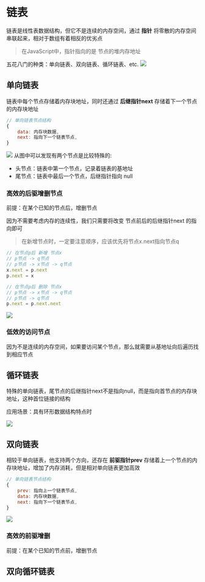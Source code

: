 # 链表
链表是线性表数据结构，但它不是连续的内存空间，通过 **指针** 将零散的内存空间串联起来，相对于数组有着相反的优劣点

> 在JavaScript中，指针指向的是 节点的堆内存地址

五花八门的种类：单向链表、双向链表、循环链表、etc.
![](https://tva1.sinaimg.cn/large/007S8ZIlgy1gitmno9yfaj30vq0jf3z3.jpg)

## 单向链表
链表中每个节点存储着内存块地址，同时还通过 **后继指针next** 存储着下一个节点的内存块地址

```js
// 单向链表节点结构
{
    data: 内存块数据,
    next: 指向下一个链表节点,
}
```

![](https://tva1.sinaimg.cn/large/007S8ZIlgy1gitn0mny4mj30vq0b3aa9.jpg)
从图中可以发现有两个节点是比较特殊的:
- 头节点：链表中第一个节点，记录着链表的基地址
- 尾节点：链表中最后一个节点，后继指针指向 null

### 高效的后驱增删节点
前提：在某个已知的节点后，增删节点

因为不需要考虑内存的连续性，我们只需要将改变 节点前后的后继指针next 的指向即可
> 在新增节点时，一定要注意顺序，应该优先将节点x.next指向节点q
```js
// 在节点p后 新增 节点x
// p节点 -> q节点
// p节点 -> x节点 -> q节点
x.next = p.next
p.next = x

// 在节点p后 删除 节点x
// p节点 -> x节点 -> q节点
// p节点 -> q节点
p.next = p.next.next
```

![](https://tva1.sinaimg.cn/large/007S8ZIlgy1gitnkxmtoaj30vq0i274p.jpg)

### 低效的访问节点
因为不是连续的内存空间，如果要访问某个节点，那么就需要从基地址向后遍历找到相应节点


## 循环链表
特殊的单向链表，尾节点的后继指针next不是指向null，而是指向首节点的内存块地址，这种首位链接的结构

应用场景：具有环形数据结构特点时

![](https://tva1.sinaimg.cn/large/007S8ZIlgy1gitsw4cm56j30vq0b3mxb.jpg)

## 双向链表
相较于单向链表，他支持两个方向，还存在 **前驱指针prev** 存储着上一个节点的内存块地址，增加了内存消耗，但是相对单向链表更加高效

```js
// 单向链表节点结构
{
    prev: 指向上一个链表节点,
    data: 内存块数据,
    next: 指向下一个链表节点,
}
```
![](https://tva1.sinaimg.cn/large/007S8ZIlgy1gittc2w2mvj30vq0b3jrm.jpg)

### 高效的前驱增删
前提：在某个已知的节点前，增删节点


## 双向循环链表